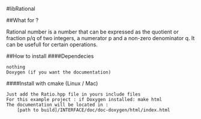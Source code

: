 #libRational

##What for ?

Rational number is a number that can be expressed as the quotient or fraction p/q of two integers, a numerator p and a non-zero denominator q. It can be usefull for certain operations.

##How to install
####Dependecies

    nothing
    Doxygen (if you want the documentation)

####Install with cmake (Linux / Mac)

    Just add the Ratio.hpp file in yours include files
    For this example project : if Doxygen installed: make html
    The documentation will be located in :
        [path to build]/INTERFACE/doc/doc-doxygen/html/index.html
